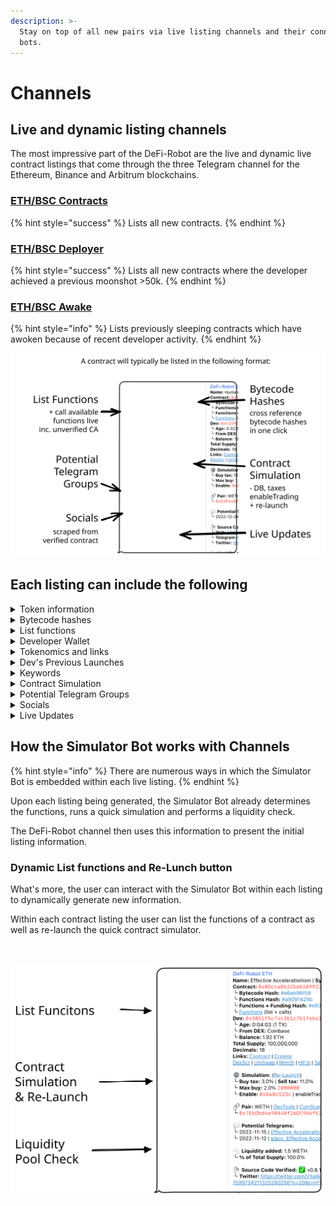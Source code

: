 ```yaml
---
description: >-
  Stay on top of all new pairs via live listing channels and their connected
  bots.
---
```


# Channels

## Live and dynamic listing channels

The most impressive part of the DeFi-Robot are the live and dynamic live contract listings that come through the three Telegram channel for the Ethereum, Binance and Arbitrum blockchains.

### [ETH/BSC Contracts](eth-bsc-contracts.md)&#x20;

{% hint style="success" %}
Lists all new contracts.
{% endhint %}

### [ETH/BSC Deployer](eth-bsc-deployer.md)

{% hint style="success" %}
Lists all new contracts where the developer achieved a previous moonshot >50k.
{% endhint %}

### [ETH/BSC Awake](eth-bsc-awake.md)&#x20;

{% hint style="info" %}
Lists previously sleeping contracts which have awoken because of recent developer activity.
{% endhint %}

<img src="../../.gitbook/assets/file.drawing (1).svg" alt="" class="gitbook-drawing">

## Each listing can include the following

<details>

<summary>Token information</summary>

First section of each listing always contains the token name, contract address and the corresponding trading ticker.

</details>

<details>

<summary>Bytecode hashes </summary>

Included are three hashes all clickable so you can quickly cross-reference previous launches for matching hashes.&#x20;

This is useful to see which past projects with matching hashes were scams and which ones were not.

**1. Bytecode Hash**

Where the bytecode of the contract is hashed.

#### 2. Functions Hash

Where the contract functions list and callable functions are hashed.

#### 3. Functions + Funding Hash

Where the contract functions and the funding source of developer's wallet (Binance, Coinbase, ...) are hashed together.&#x20;

Usually a dev use same DEX so could be useful to find all other contracts, with same hash, from same DEX.

</details>

<details>

<summary>List functions</summary>

Click **`functions`** and then **`/start`** on the next page to list all available functions. This works even with unverified contracts on the blockchain.

</details>

<details>

<summary>Developer Wallet</summary>

See the developer wallet and where it's funding came from as well as age of wallet.

</details>

<details>

<summary>Tokenomics and links</summary>

Here available is the total supply, decimals, and all necessary links about the contract.

</details>

<details>

<summary> Dev's Previous Launches</summary>

Split into two sections:

#### Dev's previous Best Token

* Total volume (swaps)
* Name | Ticker
* Launch date
* Links

#### Last Tokens summary

Lists and summary of last tokens

* Buys | Sells
* Links

</details>

<details>

<summary>Keywords</summary>

Quickly get an idea of what to expect with keywords such as:

* DIDN'T SCAM
* 400K
* RUGGED&#x20;

</details>

<details>

<summary>Contract Simulation</summary>

The results of the initial contract simulation are returned here where you can find information on:

* Buy and sell taxes
* Transfer tax
* Deadblocks
* Honeypot status
* Enable trading method

</details>

<details>

<summary>Potential Telegram Groups</summary>

This sections provides a list of Telegram groups which could correspond to the token launch.

</details>

<details>

<summary>Socials</summary>

This sections automatically parses any socials or websites found within the contract when verified.

</details>

<details>

<summary>Live Updates</summary>

Live updates occur for the token listing for up to 12 hours or up until it rugs. Notifications are useful  to see:

* Liquidity added
* How many pre-approvals&#x20;
* When token is live for trading
* How many swaps occurred
* If or when it rugs

</details>

## How the Simulator Bot works with Channels

{% hint style="info" %}
There are numerous ways in which the Simulator Bot is embedded within each live listing.
{% endhint %}

Upon each listing being generated, the Simulator Bot already determines the functions, runs a quick simulation and performs a liquidity check.&#x20;

The DeFi-Robot channel then uses this information to present the initial listing information.

### Dynamic List functions and Re-Lunch button

What's more, the user can interact with the Simulator Bot within each listing to dynamically generate new information.

Within each contract listing the user can list the functions of a contract as well as re-launch the quick contract simulator.

<figure><img src="../../.gitbook/assets/list-functions-and-re-launch-simulation.gif" alt=""><figcaption></figcaption></figure>

<img src="../../.gitbook/assets/file.drawing (14).svg" alt="" class="gitbook-drawing">
